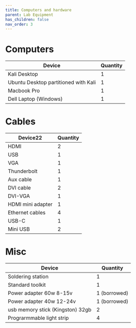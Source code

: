 ```yaml
---
title: Computers and hardware
parent: Lab Equipment
has_children: false
nav_order: 3
---
```


# Computers

Device  | Quantity
------------- | -------------
Kali Desktop | 1
Ubuntu Desktop partitioned with Kali | 1
Macbook Pro | 1
Dell Laptop (Windows) | 1


# Cables

Device22  | Quantity
------------- | -------------
HDMI | 2
USB | 1
VGA | 1
Thunderbolt | 1
Aux cable | 1
DVI cable | 2
DVI-VGA | 1
HDMI mini adapter | 1
Ethernet cables | 4
USB-C | 1
Mini USB | 2

# Misc

Device  | Quantity
------------- | -------------
Soldering station | 1
Standard toolkit | 1
Power adapter 60w 8-15v | 1 (borrowed) 
Power adapter 40w 12-24v | 1 (borrowed)
usb memory stick (Kingston) 32gb | 2
Prograrmmable light strip | 4







